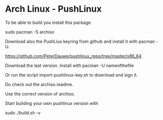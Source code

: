 # Arch Linux - PushLinux

To be able to build you install this package

sudo pacman -S archiso

Download also the PushLiux keyring from github and install it with pacman -U.

https://github.com/PeterDauwe/pushlinux_repo/tree/master/x86_64

Download the last version.
Install with pacman -U nameofthefile

Or run the script import-pushlinux-key.sh to download and sign it.

Do check out the archiso.readme.

Use the correct version of archiso.

Start building your own pushlinux version with 

sudo ./build.sh -v